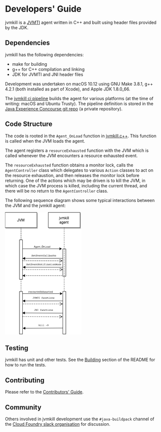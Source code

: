 # Developers' Guide

jvmkill is a [JVMTI][] agent written in C++ and built using header files provided by the JDK.

[JVMTI]: http://docs.oracle.com/javase/8/docs/technotes/guides/jvmti/

## Dependencies

jvmkill has the following dependencies:
* make for building
* g++ for C++ compilation and linking
* JDK for JVMTI and JNI header files

Development was undertaken on macOS 10.12 using GNU Make 3.8.1, g++ 4.2.1 (both installed as part of Xcode), and Apple JDK 1.8.0_66.

The [jvmkill ci pipeline][] builds the agent for various platforms (at the time of writing: macOS and Ubuntu Trusty). The pipeline definition is stored in the [Java Experience Concourse git repo][] (a private repository).

[jvmkill ci pipeline]: https://java-experience.ci.springapps.io/teams/java-experience/pipelines/jvmkill
[Java Experience Concourse git repo]: https://github.com/pivotal-cf/java-experience-concourse

## Code Structure

The code is rooted in the `Agent_OnLoad` function in [jvmkill.c++][]. This function is called when the JVM loads the agent.

The agent registers a `resourceExhausted` function with the JVM which is called whenever the JVM encounters a resource exhausted event.

The `resourceExhausted` function obtains a monitor lock, calls the `AgentController` class which delegates to various `Action` classes to act on the resource exhaustion, and then releases the monitor lock before returning. One of the actions which may be driven is to kill the JVM, in which case the JVM process is killed, including the current thread, and there will be no return to the `AgentController` class.

The following sequence diagram shows some typical interactions between the JVM and the jvmkill agent:

![Sequence diagram](jvmkill.png)

[jvmkill.c++]: ../jvmkill.c++

## Testing

jvmkill has unit and other tests. See the [Building][] section of the README for how to run the tests.
                                  
[Building]: ../README.md#Building

## Contributing

Please refer to the [Contributors' Guide][].

[Contributors' Guide]: CONTRIBUTING.md

## Community

Others involved in jvmkill development use the `#java-buildpack` channel of the  [Cloud Foundry slack organisation][] for discussion.

[Cloud Foundry slack organisation]: https://cloudfoundry.slack.com